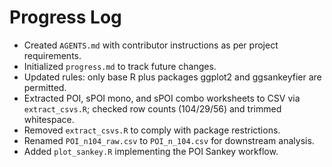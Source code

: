 # Progress Log

- Created `AGENTS.md` with contributor instructions as per project requirements.
- Initialized `progress.md` to track future changes.
- Updated rules: only base R plus packages ggplot2 and ggsankeyfier are permitted.
- Extracted POI, sPOI mono, and sPOI combo worksheets to CSV via `extract_csvs.R`; checked row counts (104/29/56) and trimmed whitespace.
- Removed `extract_csvs.R` to comply with package restrictions.
- Renamed `POI_n104_raw.csv` to `POI_n_104.csv` for downstream analysis.
- Added `plot_sankey.R` implementing the POI Sankey workflow.

